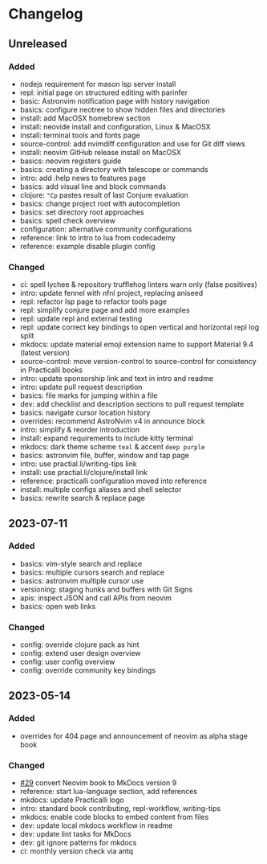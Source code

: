 # Changelog

## Unreleased
### Added
- nodejs requirement for mason lsp server install
- repl: initial page on structured editing with parinfer
- basic: Astronvim notification page with history navigation
- basics: configure neotree to show hidden files and directories
- install: add MacOSX homebrew section
- install: neovide install and configuration, Linux & MacOSX
- install: terminal tools and fonts page
- source-control: add nvimdiff configuration and use for Git diff views
- install: neovim GitHub release install on MacOSX
- basics: neovim registers guide
- basics: creating a directory with telescope or commands
- intro: add :help news to features page
- basics: add visual line and block commands
- clojure: `"Cp` pastes result of last Conjure evaluation
- basics: change project root with autocompletion
- basics: set directory root approaches
- basics: spell check overview
- configuration: alternative community configurations
- reference: link to intro to lua from codecademy
- reference: example disable plugin config

### Changed
- ci: spell lychee & repository trufflehog linters warn only (false positives)
- intro: update fennel with nfnl project, replacing aniseed
- repl: refactor lsp page to refactor tools page
- repl: simplify conjure page and add more examples
- repl: update repl and external testing
- repl: update correct key bindings to open vertical and horizontal repl log split
- mkdocs: update material emoji extension name to support Material 9.4 (latest version)
- source-control: move version-control to source-control for consistency in Practicalli books
- intro: update sponsorship link and text in intro and readme
- intro: update pull request description
- basics: file marks for jumping within a file
- dev: add checklist and description sections to pull request template
- basics: navigate cursor location history
- overrides: recommend AstroNvim v4 in announce block
- intro: simplify & reorder introduction
- install: expand requirements to include kitty terminal
- mkdocs: dark theme scheme `teal` & accent `deep purple`
- basics: astronvim file, buffer, window and tap page
- intro: use practial.li/writing-tips link
- install: use practial.li/clojure/install link
- reference: practicalli configuration moved into reference
- install: multiple configs aliases and shell selector
- basics: rewrite search & replace page


## 2023-07-11

### Added
- basics: vim-style search and replace
- basics: multiple cursors search and replace
- basics: astronvim multiple cursor use
- versioning: staging hunks and buffers with Git Signs
- apis: inspect JSON and call APIs from neovim
- basics: open web links

### Changed

- config: override clojure pack as hint
- config: extend user design overview
- config: user config overview
- config: override community key bindings


## 2023-05-14

### Added

- overrides for 404 page and announcement of neovim as alpha stage book

### Changed

- [#29](https://github.com/practicalli/neovim/issues/29) convert Neovim book to MkDocs version 9
- reference: start lua-language section, add references
- mkdocs: update Practicalli logo
- intro: standard book contributing, repl-workflow, writing-tips
- mkdocs: enable code blocks to embed content from files
- dev: update local mkdocs workflow in readme
- dev: update lint tasks for MkDocs
- dev: git ignore patterns for mkdocs
- ci: monthly version check via antq
